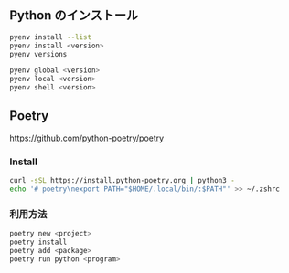 ## Python のインストール

```sh
pyenv install --list
pyenv install <version>
pyenv versions

pyenv global <version>
pyenv local <version>
pyenv shell <version>
```

## Poetry

https://github.com/python-poetry/poetry

### Install

```sh
curl -sSL https://install.python-poetry.org | python3 -
echo '# poetry\nexport PATH="$HOME/.local/bin/:$PATH"' >> ~/.zshrc
```

### 利用方法

```sh
poetry new <project>
poetry install
poetry add <package>
poetry run python <program>
```
